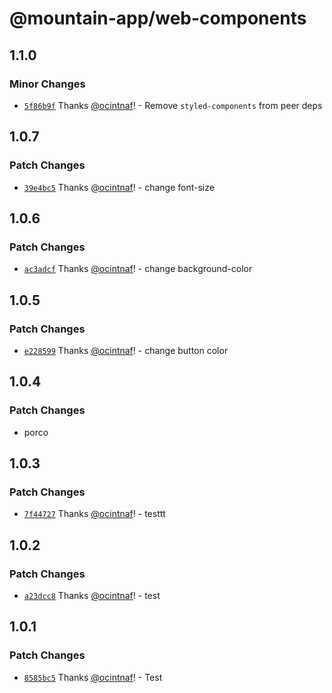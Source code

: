 # @mountain-app/web-components

## 1.1.0

### Minor Changes

- [`5f86b9f`](https://github.com/mountain-app/web-components/commit/5f86b9f19e2834d84f4f96b19bdbb48fee9ade08) Thanks [@ocintnaf](https://github.com/ocintnaf)! - Remove `styled-components` from peer deps

## 1.0.7

### Patch Changes

- [`39e4bc5`](https://github.com/mountain-app/web-components/commit/39e4bc596f4bc3f6849ca80e227ac22e0450a6e6) Thanks [@ocintnaf](https://github.com/ocintnaf)! - change font-size

## 1.0.6

### Patch Changes

- [`ac3adcf`](https://github.com/mountain-app/web-components/commit/ac3adcf3e1efb0a090b198f1ba9fe0a6ac54e51a) Thanks [@ocintnaf](https://github.com/ocintnaf)! - change background-color

## 1.0.5

### Patch Changes

- [`e228599`](https://github.com/mountain-app/web-components/commit/e228599864c205b83bcdef954b2309483df40062) Thanks [@ocintnaf](https://github.com/ocintnaf)! - change button color

## 1.0.4

### Patch Changes

- porco

## 1.0.3

### Patch Changes

- [`7f44727`](https://github.com/mountain-app/web-components/commit/7f44727397d922a65be67fdfe2b8e8c2655dcaab) Thanks [@ocintnaf](https://github.com/ocintnaf)! - testtt

## 1.0.2

### Patch Changes

- [`a23dcc8`](https://github.com/mountain-app/web-components/commit/a23dcc82e6b0d21c1b410002c8e31e2f8e810234) Thanks [@ocintnaf](https://github.com/ocintnaf)! - test

## 1.0.1

### Patch Changes

- [`8585bc5`](https://github.com/mountain-app/web-components/commit/8585bc5da2d9061fe368c6d1acc93384d5c4266a) Thanks [@ocintnaf](https://github.com/ocintnaf)! - Test
